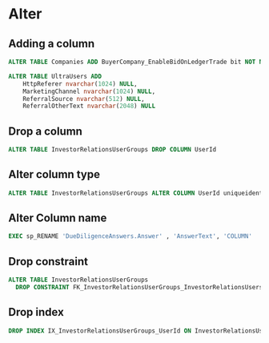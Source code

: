# Alter

## Adding a column

```sql
ALTER TABLE Companies ADD BuyerCompany_EnableBidOnLedgerTrade bit NOT NULL DEFAULT 1

ALTER TABLE UltraUsers ADD 
    HttpReferer nvarchar(1024) NULL,
    MarketingChannel nvarchar(1024) NULL,
    ReferralSource nvarchar(512) NULL,
    ReferralOtherText nvarchar(2048) NULL

```

## Drop a column

```sql
ALTER TABLE InvestorRelationsUserGroups DROP COLUMN UserId
```

## Alter column type

```sql
ALTER TABLE InvestorRelationsUserGroups ALTER COLUMN UserId uniqueidentifier NOT NULL
```

## Alter Column name

```sql
EXEC sp_RENAME 'DueDiligenceAnswers.Answer' , 'AnswerText', 'COLUMN'
```

## Drop constraint

```sql
ALTER TABLE InvestorRelationsUserGroups 
  DROP CONSTRAINT FK_InvestorRelationsUserGroups_InvestorRelationsUsers_UserId
```

## Drop index

```sql
DROP INDEX IX_InvestorRelationsUserGroups_UserId ON InvestorRelationsUserGroups
```

